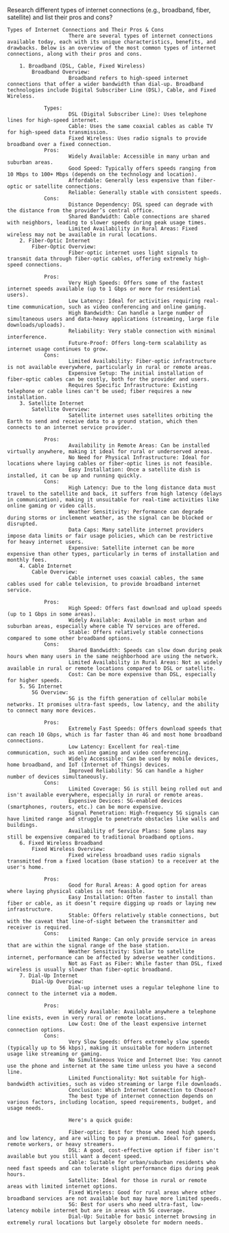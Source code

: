Research different types of internet connections (e.g., broadband, fiber, satellite) and list their pros and cons? 


    Types of Internet Connections and Their Pros & Cons
                        There are several types of internet connections available today, each with its unique characteristics, benefits, and drawbacks. Below is an overview of the most common types of internet connections, along with their pros and cons.

        1. Broadband (DSL, Cable, Fixed Wireless)
            Broadband Overview:
                        Broadband refers to high-speed internet connections that offer a wider bandwidth than dial-up. Broadband technologies include Digital Subscriber Line (DSL), Cable, and Fixed Wireless.

                Types:
                        DSL (Digital Subscriber Line): Uses telephone lines for high-speed internet.
                        Cable: Uses the same coaxial cables as cable TV for high-speed data transmission.
                        Fixed Wireless: Uses radio signals to provide broadband over a fixed connection.
                Pros:
                        Widely Available: Accessible in many urban and suburban areas.
                        Good Speed: Typically offers speeds ranging from 10 Mbps to 100+ Mbps (depends on the technology and location).
                        Affordable: Generally less expensive than fiber-optic or satellite connections.
                        Reliable: Generally stable with consistent speeds.
                Cons:
                        Distance Dependency: DSL speed can degrade with the distance from the provider’s central office.
                        Shared Bandwidth: Cable connections are shared with neighbors, leading to slower speeds during peak usage times.
                        Limited Availability in Rural Areas: Fixed wireless may not be available in rural locations.
        2. Fiber-Optic Internet
            Fiber-Optic Overview:
                        Fiber-optic internet uses light signals to transmit data through fiber-optic cables, offering extremely high-speed connections.

                Pros:
                        Very High Speeds: Offers some of the fastest internet speeds available (up to 1 Gbps or more for residential users).
                        Low Latency: Ideal for activities requiring real-time communication, such as video conferencing and online gaming.
                        High Bandwidth: Can handle a large number of simultaneous users and data-heavy applications (streaming, large file downloads/uploads).
                        Reliability: Very stable connection with minimal interference.
                        Future-Proof: Offers long-term scalability as internet usage continues to grow.
                Cons:
                        Limited Availability: Fiber-optic infrastructure is not available everywhere, particularly in rural or remote areas.
                        Expensive Setup: The initial installation of fiber-optic cables can be costly, both for the provider and users.
                        Requires Specific Infrastructure: Existing telephone or cable lines can't be used; fiber requires a new installation.
        3. Satellite Internet
            Satellite Overview:
                        Satellite internet uses satellites orbiting the Earth to send and receive data to a ground station, which then connects to an internet service provider.

                Pros:
                        Availability in Remote Areas: Can be installed virtually anywhere, making it ideal for rural or underserved areas.
                        No Need for Physical Infrastructure: Ideal for locations where laying cables or fiber-optic lines is not feasible.
                        Easy Installation: Once a satellite dish is installed, it can be up and running quickly.
                Cons:
                        High Latency: Due to the long distance data must travel to the satellite and back, it suffers from high latency (delays in communication), making it unsuitable for real-time activities like online gaming or video calls.
                        Weather Sensitivity: Performance can degrade during storms or inclement weather, as the signal can be blocked or disrupted.
                        Data Caps: Many satellite internet providers impose data limits or fair usage policies, which can be restrictive for heavy internet users.
                        Expensive: Satellite internet can be more expensive than other types, particularly in terms of installation and monthly fees.
        4. Cable Internet
            Cable Overview:
                        Cable internet uses coaxial cables, the same cables used for cable television, to provide broadband internet service.

                Pros:
                        High Speed: Offers fast download and upload speeds (up to 1 Gbps in some areas).
                        Widely Available: Available in most urban and suburban areas, especially where cable TV services are offered.
                        Stable: Offers relatively stable connections compared to some other broadband options.
                Cons:
                        Shared Bandwidth: Speeds can slow down during peak hours when many users in the same neighborhood are using the network.
                        Limited Availability in Rural Areas: Not as widely available in rural or remote locations compared to DSL or satellite.
                        Cost: Can be more expensive than DSL, especially for higher speeds.
        5. 5G Internet
            5G Overview:
                        5G is the fifth generation of cellular mobile networks. It promises ultra-fast speeds, low latency, and the ability to connect many more devices.

                Pros:
                        Extremely Fast Speeds: Offers download speeds that can reach 10 Gbps, which is far faster than 4G and most home broadband connections.
                        Low Latency: Excellent for real-time communication, such as online gaming and video conferencing.
                        Widely Accessible: Can be used by mobile devices, home broadband, and IoT (Internet of Things) devices.
                        Improved Reliability: 5G can handle a higher number of devices simultaneously.
                Cons:
                        Limited Coverage: 5G is still being rolled out and isn't available everywhere, especially in rural or remote areas.
                        Expensive Devices: 5G-enabled devices (smartphones, routers, etc.) can be more expensive.
                        Signal Penetration: High-frequency 5G signals can have limited range and struggle to penetrate obstacles like walls and buildings.
                        Availability of Service Plans: Some plans may still be expensive compared to traditional broadband options.
        6. Fixed Wireless Broadband
            Fixed Wireless Overview:
                        Fixed wireless broadband uses radio signals transmitted from a fixed location (base station) to a receiver at the user's home.

                Pros:
                        Good for Rural Areas: A good option for areas where laying physical cables is not feasible.
                        Easy Installation: Often faster to install than fiber or cable, as it doesn’t require digging up roads or laying new infrastructure.
                        Stable: Offers relatively stable connections, but with the caveat that line-of-sight between the transmitter and receiver is required.
                Cons:
                        Limited Range: Can only provide service in areas that are within the signal range of the base station.
                        Weather Sensitivity: Similar to satellite internet, performance can be affected by adverse weather conditions.
                        Not as Fast as Fiber: While faster than DSL, fixed wireless is usually slower than fiber-optic broadband.
        7. Dial-Up Internet
            Dial-Up Overview:
                        Dial-up internet uses a regular telephone line to connect to the internet via a modem.

                Pros:
                        Widely Available: Available anywhere a telephone line exists, even in very rural or remote locations.
                        Low Cost: One of the least expensive internet connection options.
                Cons:
                        Very Slow Speeds: Offers extremely slow speeds (typically up to 56 kbps), making it unsuitable for modern internet usage like streaming or gaming.
                        No Simultaneous Voice and Internet Use: You cannot use the phone and internet at the same time unless you have a second line.
                        Limited Functionality: Not suitable for high-bandwidth activities, such as video streaming or large file downloads.
                        Conclusion: Which Internet Connection to Choose?
                        The best type of internet connection depends on various factors, including location, speed requirements, budget, and usage needs. 
                        
                        Here's a quick guide:

                        Fiber-optic: Best for those who need high speeds and low latency, and are willing to pay a premium. Ideal for gamers, remote workers, or heavy streamers.
                        DSL: A good, cost-effective option if fiber isn't available but you still want a decent speed.
                        Cable: Suitable for urban/suburban residents who need fast speeds and can tolerate slight performance dips during peak hours.
                        Satellite: Ideal for those in rural or remote areas with limited internet options.
                        Fixed Wireless: Good for rural areas where other broadband services are not available but may have more limited speeds.
                        5G: Best for users who need ultra-fast, low-latency mobile internet but are in areas with 5G coverage.
                        Dial-Up: Suitable for basic internet browsing in extremely rural locations but largely obsolete for modern needs.